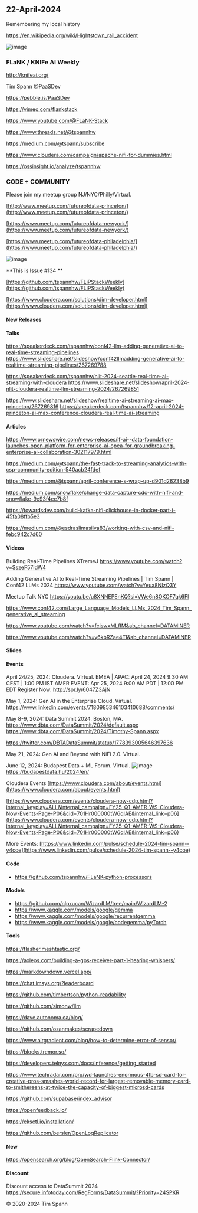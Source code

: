 ## 22-April-2024

Remembering my local history

https://en.wikipedia.org/wiki/Hightstown_rail_accident

![image](https://github.com/tspannhw/FLiPStackWeekly/assets/18673814/9a119ee9-c8aa-455e-8502-41c711e4dacf)


### FLaNK / KNIFe AI Weekly

http://knifeai.org/

Tim Spann @PaaSDev

https://pebble.is/PaaSDev

https://vimeo.com/flankstack

https://www.youtube.com/@FLaNK-Stack

https://www.threads.net/@tspannhw

https://medium.com/@tspann/subscribe

https://www.cloudera.com/campaign/apache-nifi-for-dummies.html

https://ossinsight.io/analyze/tspannhw

### CODE + COMMUNITY

Please join my meetup group NJ/NYC/Philly/Virtual. 

[http://www.meetup.com/futureofdata-princeton/](http://www.meetup.com/futureofdata-princeton/)

[https://www.meetup.com/futureofdata-newyork/](https://www.meetup.com/futureofdata-newyork/)

[https://www.meetup.com/futureofdata-philadelphia/](https://www.meetup.com/futureofdata-philadelphia/)

![image](https://github.com/tspannhw/FLiPStackWeekly/assets/18673814/5a9ed187-64a4-48db-b3aa-acbc8828e893)


**This is Issue #134 **

[https://github.com/tspannhw/FLiPStackWeekly](https://github.com/tspannhw/FLiPStackWeekly)

[https://www.cloudera.com/solutions/dim-developer.html](https://www.cloudera.com/solutions/dim-developer.html)


#### New Releases


#### Talks

https://speakerdeck.com/tspannhw/conf42-llm-adding-generative-ai-to-real-time-streaming-pipelines
https://www.slideshare.net/slideshow/conf42llmadding-generative-ai-to-realtime-streaming-pipelines/267269788

https://speakerdeck.com/tspannhw/nlit-2024-seattle-real-time-ai-streaming-with-cloudera
https://www.slideshare.net/slideshow/april-2024-nlit-cloudera-realtime-llm-streaming-2024/267269851

https://www.slideshare.net/slideshow/realtime-ai-streaming-ai-max-princeton/267269816
https://speakerdeck.com/tspannhw/12-april-2024-princeton-ai-max-conference-cloudera-real-time-ai-streaming


#### Articles

https://www.prnewswire.com/news-releases/lf-ai--data-foundation-launches-open-platform-for-enterprise-ai-opea-for-groundbreaking-enterprise-ai-collaboration-302117979.html

https://medium.com/@tspann/the-fast-track-to-streaming-analytics-with-csp-community-edition-540acb24fdef

https://medium.com/@tspann/april-conference-s-wrap-up-d901d26238b9

https://medium.com/snowflake/change-data-capture-cdc-with-nifi-and-snowflake-9e93f4ee7b8f

https://towardsdev.com/build-kafka-nifi-clickhouse-in-docker-part-i-45fa08ffb5e3

https://medium.com/@esdraslimasilva83/working-with-csv-and-nifi-febc942c7d60

#### Videos

Building Real-Time Pipelines
XTremeJ
https://www.youtube.com/watch?v=SszeF57IdW4

Adding Generative AI to Real-Time Streaming Pipelines | Tim Spann | Conf42 LLMs 2024
https://www.youtube.com/watch?v=Yeua8NlzQ3Y

Meetup Talk NYC
https://youtu.be/u8XNNEPEnKQ?si=VWe6n8OKOF7qk6Fl

https://www.conf42.com/Large_Language_Models_LLMs_2024_Tim_Spann_generative_ai_streaming

https://www.youtube.com/watch?v=fciswxMLfIM&ab_channel=DATAMINER

https://www.youtube.com/watch?v=y6kbRZae4TI&ab_channel=DATAMINER


#### Slides



#### Events


April 24/25, 2024:   Cloudera.   Virtual.
EMEA | APAC: April 24, 2024 9:30 AM CEST | 1:00 PM IST
AMER EVENT: Apr 25, 2024 9:00 AM PDT | 12:00 PM EDT
Register Now: http://spr.ly/6047Z3AjN

May 1, 2024:  Gen AI in the Enterprise Cloud.  Virtual.
https://www.linkedin.com/events/7180985346103410688/comments/

May 8-9, 2024: Data Summit 2024. Boston, MA.
https://www.dbta.com/DataSummit/2024/default.aspx
https://www.dbta.com/DataSummit/2024/Timothy-Spann.aspx

https://twitter.com/DBTADataSummit/status/1778393005646397636

May 21, 2024:  Gen AI and Beyond with NiFi 2.0.  Virtual.

June 12, 2024: Budapest Data + ML Forum. Virtual.
![image](https://github.com/tspannhw/FLiPStackWeekly/assets/18673814/f7c24719-5ab8-4b4f-87c5-26802234e3f0)
https://budapestdata.hu/2024/en/

Cloudera Events
[https://www.cloudera.com/about/events.html](https://www.cloudera.com/about/events.html)

[https://www.cloudera.com/events/cloudera-now-cdp.html?internal_keyplay=ALL&internal_campaign=FY25-Q1-AMER-WS-Cloudera-Now-Events-Page-P06&cid=701Hr000000tW6qIAE&internal_link=p06](https://www.cloudera.com/events/cloudera-now-cdp.html?internal_keyplay=ALL&internal_campaign=FY25-Q1-AMER-WS-Cloudera-Now-Events-Page-P06&cid=701Hr000000tW6qIAE&internal_link=p06)

More Events:
[https://www.linkedin.com/pulse/schedule-2024-tim-spann--y4coe](https://www.linkedin.com/pulse/schedule-2024-tim-spann--y4coe)


#### Code

* https://github.com/tspannhw/FLaNK-python-processors


#### Models

* https://github.com/nlpxucan/WizardLM/tree/main/WizardLM-2
* https://www.kaggle.com/models/google/gemma
* https://www.kaggle.com/models/google/recurrentgemma
* https://www.kaggle.com/models/google/codegemma/pyTorch


#### Tools

https://flasher.meshtastic.org/

https://axleos.com/building-a-gps-receiver-part-1-hearing-whispers/

https://markdowndown.vercel.app/

https://chat.lmsys.org/?leaderboard

https://github.com/timbertson/python-readability

https://github.com/simonw/llm

https://dave.autonoma.ca/blog/

https://github.com/ozanmakes/scrapedown

https://www.airgradient.com/blog/how-to-determine-error-of-sensor/

https://blocks.tremor.so/

https://developers.telnyx.com/docs/inference/getting_started

https://www.techradar.com/pro/wd-launches-enormous-4tb-sd-card-for-creative-pros-smashes-world-record-for-largest-removable-memory-card-to-smithereens-at-twice-the-capacity-of-biggest-microsd-cards

https://github.com/supabase/index_advisor

https://openfeedback.io/

https://eksctl.io/installation/

https://github.com/bersler/OpenLogReplicator


#### New

https://opensearch.org/blog/OpenSearch-Flink-Connector/


#### Discount

Discount access to DataSummit 2024
https://secure.infotoday.com/RegForms/DataSummit/?Priority=24SPKR


&copy; 2020-2024 Tim Spann

